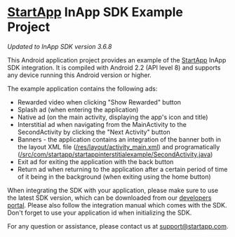 [StartApp][] InApp SDK Example Project
======================================

*Updated to InApp SDK version 3.6.8*

This Android application project provides an example of the [StartApp][] InApp SDK integration.
It is compiled with Android 2.2 (API level 8) and supports any device running this Android version or higher.

The example application contains the following ads:
* Rewarded video when clicking "Show Rewarded" button
* Splash ad (when entering the application)
* Native ad (on the main activity, displaying the app's icon and title)
* Interstitial ad when navigating from the MainActivity to the SecondActivity by clicking the "Next Activity" button
* Banners - the application contains an integration of the banner both in the layout XML file ([/res/layout/activity_main.xml](/res/layout/activity_main.xml)) and programatically ([/src/com/startapp/startappinterstitialexample/SecondActivity.java](/src/com/startapp/startappinterstitialexample/SecondActivity.java))
* Exit ad for exiting the application with the back button
* Return ad when returning to the application after a certain period of time of it being in the background (when exiting using the home button)

When integrating the SDK with your application, please make sure to use the latest SDK version, which can be downloaded from our [developers portal](https://developers.startapp.com).
Please also follow the integration manual which comes with the SDK.
Don't forget to use your application id when initializing the SDK.


For any question or assistance, please contact us at support@startapp.com.

[StartApp]: http://www.startapp.com
